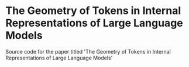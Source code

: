 # The Geometry of Tokens in Internal Representations of Large Language Models
Source code for the paper titled 'The Geometry of Tokens in Internal Representations of Large Language Models'